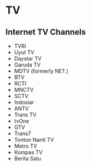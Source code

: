 # TV
## Internet TV Channels
* TVRI
* Uyut TV
* Daystar TV
* Garuda TV
* MDTV (formerly NET.)
* BTV
* RCTI
* MNCTV
* SCTV
* Indosiar
* ANTV
* Trans TV
* tvOne
* GTV
* Trans7
* Tonton Nanti TV
* Metro TV
* Kompas TV
* Berita Satu
